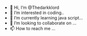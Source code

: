- 👋 Hi, I’m @Thedarkklord
- 👀 I’m interested in coding..
- 🌱 I’m currently learning java script...
- 💞️ I’m looking to collaborate on ...
- 📫 How to reach me ...

<!---
Thedarkklord/Thedarkklord is a ✨ special ✨ repository because its `README.md` (this file) appears on your GitHub profile.
You can click the Preview link to take a look at your changes.
--->
